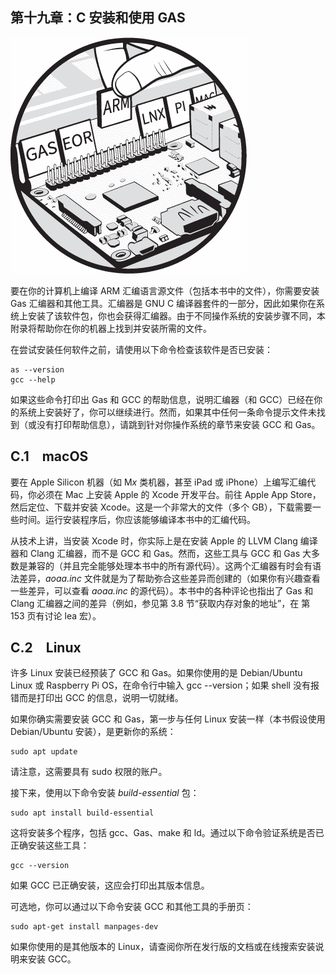 

## 第十九章：C 安装和使用 GAS



![](img/opener.jpg)

要在你的计算机上编译 ARM 汇编语言源文件（包括本书中的文件），你需要安装 Gas 汇编器和其他工具。汇编器是 GNU C 编译器套件的一部分，因此如果你在系统上安装了该软件包，你也会获得汇编器。由于不同操作系统的安装步骤不同，本附录将帮助你在你的机器上找到并安装所需的文件。

在尝试安装任何软件之前，请使用以下命令检查该软件是否已安装：

```
as --version
gcc --help
```

如果这些命令打印出 Gas 和 GCC 的帮助信息，说明汇编器（和 GCC）已经在你的系统上安装好了，你可以继续进行。然而，如果其中任何一条命令提示文件未找到（或没有打印帮助信息），请跳到针对你操作系统的章节来安装 GCC 和 Gas。

## C.1 macOS

要在 Apple Silicon 机器（如 M*x* 类机器，甚至 iPad 或 iPhone）上编写汇编代码，你必须在 Mac 上安装 Apple 的 Xcode 开发平台。前往 Apple App Store，然后定位、下载并安装 Xcode。这是一个非常大的文件（多个 GB），下载需要一些时间。运行安装程序后，你应该能够编译本书中的汇编代码。

从技术上讲，当安装 Xcode 时，你实际上是在安装 Apple 的 LLVM Clang 编译器和 Clang 汇编器，而不是 GCC 和 Gas。然而，这些工具与 GCC 和 Gas 大多数是兼容的（并且完全能够处理本书中的所有源代码）。这两个汇编器有时会有语法差异，*aoaa.inc* 文件就是为了帮助弥合这些差异而创建的（如果你有兴趣查看一些差异，可以查看 *aoaa.inc* 的源代码）。本书中的各种评论也指出了 Gas 和 Clang 汇编器之间的差异（例如，参见第 3.8 节“获取内存对象的地址”，在 第 153 页有讨论 lea 宏）。

## C.2 Linux

许多 Linux 安装已经预装了 GCC 和 Gas。如果你使用的是 Debian/Ubuntu Linux 或 Raspberry Pi OS，在命令行中输入 gcc --version；如果 shell 没有报错而是打印出 GCC 的信息，说明一切就绪。

如果你确实需要安装 GCC 和 Gas，第一步与任何 Linux 安装一样（本书假设使用 Debian/Ubuntu 安装），是更新你的系统：

```
sudo apt update
```

请注意，这需要具有 sudo 权限的账户。

接下来，使用以下命令安装 *build-essential* 包：

```
sudo apt install build-essential
```

这将安装多个程序，包括 gcc、Gas、make 和 ld。通过以下命令验证系统是否已正确安装这些工具：

```
gcc --version
```

如果 GCC 已正确安装，这应会打印出其版本信息。

可选地，你可以通过以下命令安装 GCC 和其他工具的手册页：

```
sudo apt-get install manpages-dev
```

如果你使用的是其他版本的 Linux，请查阅你所在发行版的文档或在线搜索安装说明来安装 GCC。

